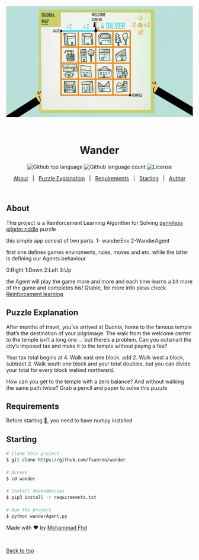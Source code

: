 <div align="center" id="top"> 
  <img src="./teded-duonia-logic-puzzle.jpg" alt="Wander" />

  &#xa0;

  <!-- <a href="https://wander.netlify.app">Demo</a> -->
</div>

<h1 align="center">Wander</h1>

<p align="center">
  <img alt="Github top language" src="https://img.shields.io/github/languages/top/fsunroo/wander?color=56BEB8">

  <img alt="Github language count" src="https://img.shields.io/github/languages/count/fsunroo/wander?color=56BEB8">

  <img alt="License" src="https://img.shields.io/github/license/fsunroo/wander?color=56BEB8">

</p>

<!-- Status -->

<!-- <h4 align="center"> 
	🚧  Wander 🚀 Under construction...  🚧
</h4> 

<hr> -->

<p align="center">
  <a href="#about">About</a> &#xa0; | &#xa0; 
  <a href="#puzzle-explanation">Puzzle Explanation</a> &#xa0; | &#xa0;
  <a href="#requirements">Requirements</a> &#xa0; | &#xa0;
  <a href="#starting">Starting</a> &#xa0; | &#xa0;
  <a href="https://github.com/fsunroo" target="_blank">Author</a>
</p>

<br>

## About ##

This project is a Reinforcement Learning Algorithm for Solving [penniless pilgrim riddle](https://www.youtube.com/watch?v=6sBB-gRhfjE) puzzle

this simple app consist of two parts: 1- wanderEnv 2-WanderAgent 

first one defines games enviroments, rules, moves and etc. while the latter is defining our Agents behaviour

0:Right 1:Down 2:Left 3:Up

the Agent will play the game more and more and each time learns a bit more of the game and completes his! Qtable, for more info pleas check [Reinforcement learning](https://en.wikipedia.org/wiki/Reinforcement_learning)
## Puzzle Explanation ##

After months of travel, you’ve arrived at Duonia, home to the famous temple that’s the destination of your pilgrimage. The walk from the welcome center to the temple isn’t a long one … but there’s a problem. Can you outsmart the city’s imposed tax and make it to the temple without paying a fee?

Your tax total begins at 4. Walk east one block, add 2. Walk west a block, subtract 2. Walk south one block and your total doubles, but you can divide your total for every block walked northward.

How can you get to the temple with a zero balance? And without walking the same path twice? Grab a pencil and paper to solve this puzzle

## Requirements ##

Before starting :checkered_flag:, you need to have numpy installed
##  Starting ##

```bash
# Clone this project
$ git clone https://github.com/fsunroo/wander

# Access
$ cd wander

# Install dependencies
$ pip3 install -r requirements.txt

# Run the project
$ python wanderAgent.py

```


Made with :heart: by <a href="https://github.com/fsunroo" target="_blank">Mohammad Fhd</a>

&#xa0;

<a href="#top">Back to top</a>
